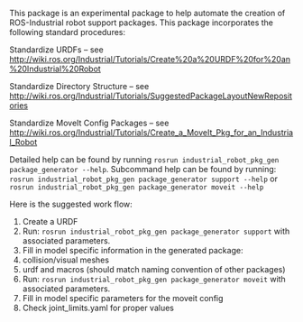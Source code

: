 This package is an experimental package to help automate the creation of ROS-Industrial robot support packages.  This package incorporates the following standard procedures:

Standardize URDFs – see http://wiki.ros.org/Industrial/Tutorials/Create%20a%20URDF%20for%20an%20Industrial%20Robot

Standardize Directory Structure – see http://wiki.ros.org/Industrial/Tutorials/SuggestedPackageLayoutNewRepositories

Standardize MoveIt Config Packages – see http://wiki.ros.org/Industrial/Tutorials/Create_a_MoveIt_Pkg_for_an_Industrial_Robot

Detailed help can be found by running ```rosrun industrial_robot_pkg_gen package_generator --help```.  Subcommand help can be found by running: ```rosrun industrial_robot_pkg_gen package_generator support --help``` or ```rosrun industrial_robot_pkg_gen package_generator moveit --help```

Here is the suggested work flow:

1.	Create a URDF
1.	Run: ```rosrun industrial_robot_pkg_gen package_generator support``` with associated parameters.
1.	Fill in model specific information in the generated package:
 1.	collision/visual meshes
 1.	urdf and macros (should match naming convention of other packages)
1.	Run: ```rosrun industrial_robot_pkg_gen package_generator moveit``` with associated parameters.
1.	Fill in model specific parameters for the moveit config
 1.	Check joint_limits.yaml for proper values
